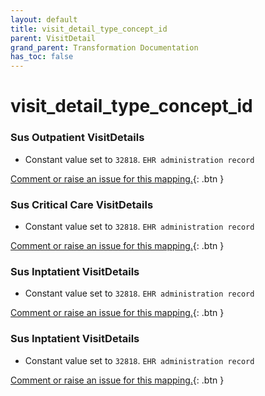 ```yaml
---
layout: default
title: visit_detail_type_concept_id
parent: VisitDetail
grand_parent: Transformation Documentation
has_toc: false
---
```

# visit_detail_type_concept_id
### Sus Outpatient VisitDetails
* Constant value set to `32818`. `EHR administration record`

[Comment or raise an issue for this mapping.](https://github.com/answerdigital/oxford-omop-data-mapper/issues/new?title=OMOP%20VisitDetail%20table%20visit_detail_type_concept_id%20field%20Sus%20Outpatient%20VisitDetails%20mapping){: .btn }
### Sus Critical Care VisitDetails
* Constant value set to `32818`. `EHR administration record`

[Comment or raise an issue for this mapping.](https://github.com/answerdigital/oxford-omop-data-mapper/issues/new?title=OMOP%20VisitDetail%20table%20visit_detail_type_concept_id%20field%20Sus%20Critical%20Care%20VisitDetails%20mapping){: .btn }
### Sus Inptatient VisitDetails
* Constant value set to `32818`. `EHR administration record`

[Comment or raise an issue for this mapping.](https://github.com/answerdigital/oxford-omop-data-mapper/issues/new?title=OMOP%20VisitDetail%20table%20visit_detail_type_concept_id%20field%20Sus%20Inptatient%20VisitDetails%20mapping){: .btn }
### Sus Inptatient VisitDetails
* Constant value set to `32818`. `EHR administration record`

[Comment or raise an issue for this mapping.](https://github.com/answerdigital/oxford-omop-data-mapper/issues/new?title=OMOP%20VisitDetail%20table%20visit_detail_type_concept_id%20field%20Sus%20Inptatient%20VisitDetails%20mapping){: .btn }
